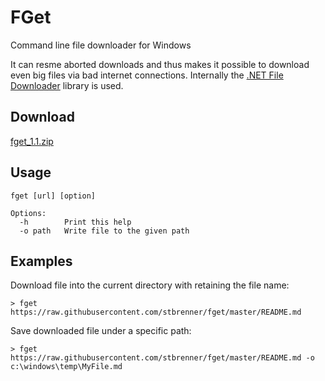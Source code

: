 # FGet
Command line file downloader for Windows

It can resme aborted downloads and thus makes it possible to download even big files via bad internet connections. Internally the [.NET File Downloader](https://github.com/Avira/.NetFileDownloader) library is used.

## Download
[fget_1.1.zip](../../releases/download/v1.1/fget_1.1.zip)

## Usage
```
fget [url] [option]

Options:
  -h        Print this help
  -o path   Write file to the given path
```

## Examples
Download file into the current directory with retaining the file name:
```
> fget https://raw.githubusercontent.com/stbrenner/fget/master/README.md
```

Save downloaded file under a specific path:
```
> fget https://raw.githubusercontent.com/stbrenner/fget/master/README.md -o c:\windows\temp\MyFile.md
```
